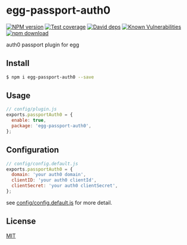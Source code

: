 # egg-passport-auth0

[![NPM version][npm-image]][npm-url]
[![Test coverage][codecov-image]][codecov-url]
[![David deps][david-image]][david-url]
[![Known Vulnerabilities][snyk-image]][snyk-url]
[![npm download][download-image]][download-url]

[npm-image]: https://img.shields.io/npm/v/egg-passport-auth0.svg?style=flat-square
[npm-url]: https://npmjs.org/package/egg-passport-auth0
[codecov-image]: https://img.shields.io/codecov/c/auth0/eggjs/egg-passport-auth0.svg?style=flat-square
[codecov-url]: https://codecov.io/auth0/eggjs/egg-passport-auth0?branch=master
[david-image]: https://img.shields.io/david/eggjs/egg-passport-auth0.svg?style=flat-square
[david-url]: https://david-dm.org/eggjs/egg-passport-auth0
[snyk-image]: https://snyk.io/test/npm/egg-passport-auth0/badge.svg?style=flat-square
[snyk-url]: https://snyk.io/test/npm/egg-passport-auth0
[download-image]: https://img.shields.io/npm/dm/egg-passport-auth0.svg?style=flat-square
[download-url]: https://npmjs.org/package/egg-passport-auth0

auth0 passport plugin for egg

## Install

```bash
$ npm i egg-passport-auth0 --save
```

## Usage

```js
// config/plugin.js
exports.passportAuth0 = {
  enable: true,
  package: 'egg-passport-auth0',
};
```

## Configuration

```js
// config/config.default.js
exports.passportAuth0 = {
  domain: 'your auth0 domain',
  clientID: 'your auth0 clientId',
  clientSecret: 'your auth0 clientSecret',
};
```

see [config/config.default.js](config/config.default.js) for more detail.

## License

[MIT](LICENSE.txt)

